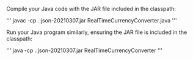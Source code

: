 Compile your Java code with the JAR file included in the classpath:


'''
javac -cp .:json-20210307.jar RealTimeCurrencyConverter.java
'''

Run your Java program similarly, ensuring the JAR file is included in the classpath:


'''
java -cp .:json-20210307.jar RealTimeCurrencyConverter
'''